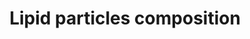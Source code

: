 ---
annotations:
- type: Pathway Ontology
  value: lipid metabolic pathway
authors:
- Egonw
- MaintBot
- Ariutta
- DeSl
- Eweitz
description: This particle describes the chemical composition of various lipid particles.
  See also [https://www.wikipathways.org/index.php/Pathway:WP430] for a basic overview
  of cholesterol synthesis, and for the disease related to the lipoproteins in this
  pathway see [https://www.wikipathways.org/index.php/Pathway:WP4522].  Additional
  sources - A. Goldberg, Overview of Lipid Metabolism, 2015. http://www.msdmanuals.com/professional/endocrine-and-metabolic-disorders/lipid-disorders/overview-of-lipid-metabolism
last-edited: 2021-05-22
organisms:
- Homo sapiens
redirect_from:
- /index.php/Pathway:WP3601
- /instance/WP3601
schema-jsonld:
- '@context': https://schema.org/
  '@id': https://wikipathways.github.io/pathways/WP3601.html
  '@type': Dataset
  creator:
    '@type': Organization
    name: WikiPathways
  description: This particle describes the chemical composition of various lipid particles.
    See also [https://www.wikipathways.org/index.php/Pathway:WP430] for a basic overview
    of cholesterol synthesis, and for the disease related to the lipoproteins in this
    pathway see [https://www.wikipathways.org/index.php/Pathway:WP4522].  Additional
    sources - A. Goldberg, Overview of Lipid Metabolism, 2015. http://www.msdmanuals.com/professional/endocrine-and-metabolic-disorders/lipid-disorders/overview-of-lipid-metabolism
  keywords:
  - ROS
  - Apo B-100
  - cholesteryl
  - TG
  - Apo E
  - HDL
  - LCAT
  - IDL
  - Apo C-II
  - LPL
  - Chylomicron
  - LDLR
  - Apo A-II
  - LDL
  - cholesterol
  - glycerol
  - FA
  - ester
  - Apo B-48
  - CETP
  - Apo C-III
  - VLDL
  - oxLDL
  - Apo A-I
  license: CC0
  name: Lipid particles composition
seo: CreativeWork
title: Lipid particles composition
wpid: WP3601
---